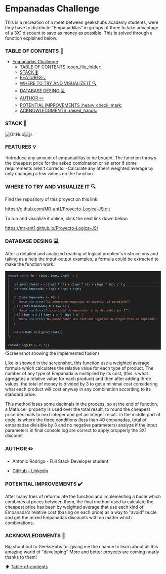 # Empanadas Challenge
This is a recreation of a meet between geekshubs academy students, were they have to distribute "Empanadillas" in groups of three to take advantage of a 3X1 discount to save as money as possible. This is solved through a function explained below.

### TABLE OF CONTENTS :open_file_folder: 
- [Empanadas Challenge](#empanadas-challenge)
    - [TABLE OF CONTENTS :open\_file\_folder:](#table-of-contents-open_file_folder)
    - [STACK :wrench:](#stack-wrench)
    - [FEATURES :bulb:](#features-bulb)
    - [WHERE TO TRY AND VISUALIZE IT :mag:](#where-to-try-and-visualize-it-mag)
    - [DATABASE DESING :computer:](#database-desing-computer)
    - [AUTHOR :pencil2:](#author-pencil2)
    - [POTENTIAL IMPROVEMENTS :heavy\_check\_mark:](#potential-improvements-heavy_check_mark)
    - [ACKNOWLEDGMENTS :raised\_hands:](#acknowledgments-raised_hands)

### STACK :wrench:
<img src="https://img.shields.io/badge/GitHub-100000?style=for-the-badge&logo=github&logoColor=white" alt="GitHub" /><img src="https://img.shields.io/badge/JavaScript-F7DF1E?logo=javascript&logoColor=000&style=for-the-badge" alt="js"/>



### FEATURES :bulb:

-Introduce any amount of empanadillas to be bought. The function throws the cheapest price for the asked combination or an error if some requirements aren't corrects.
-Calculate any others weighted average by only changing a few values on the function

### WHERE TO TRY AND VISUALIZE IT :mag: 

Find the repository of this proyect on this link:

https://github.com/MR-ant1/Proyecto-Logica-JS.git

To run and visualize it online, click the next link down below:

https://mr-ant1.github.io/Proyecto-Logica-JS/
### DATABASE DESING :computer:

After a detailed and analyzed reading of logical problem's instruccions and taking as a help the input-output examples, a formula could be extracted to make the function work.

![Screenshot](img/functionScreenshot.png)
(Screenshot showing the implemented fusion)


Like is showed in the screenshot, this function use a weighted average formula which calculates the relative value for each type of product. The number of any type of Empanada is multiplied by its cost, (this is what agregates a relative value for each product) and then after adding three values, the total of money is divided by 3 to get a minimal cost considering what each product will cost anyway in any combination according to its standard price. 

This method loses some decimals in the process, so at the end of function, a Math.ceil property is used over the total result, to round the cheapest price decimals to next integer and get an integer result.
In the middle part of code, is where the three conditions (less than 40 empanadas, total of empanadas divisible by 3 and no negative parameters) analyze if the input parameters in final console log are correct to apply propperly the 3X1 discount

### AUTHOR :pencil2:
- Antonio Rodrigo - Full Stack Developer student

- <a href="https://github.com/MR-ant1">GitHub - <a href="https://www.linkedin.com/in/antonio-rodrigo-camacho-306b60205?lipi=urn%3Ali%3Apage%3Ad_flagship3_profile_view_base_contact_details%3BbZw124AlRu2kGWtATXloag%3D%3D">Linkedin</a>

### POTENTIAL IMPROVEMENTS :heavy_check_mark: 

After many tries of reformulate the function and implementing a bucle which combines al prices between them, the final method used to calculate the cheapest price has been by weighted average that use each kind of Empanada's relative cost (basing on each price) as a way to "avoid" bucle and get the mixed Empanadas discounts with no matter which combinations.

### ACKNOWLEDGMENTS :raised_hands:

Big shout out to GeeksHubs for giving me the chance to learn about all this amazing world of "developing"
More and better proyects are coming nearly thanks to them!

[def]: #Acknowledgments-

:arrow_up: [Table-of-contents](#table-of-contents-open_file_folder)